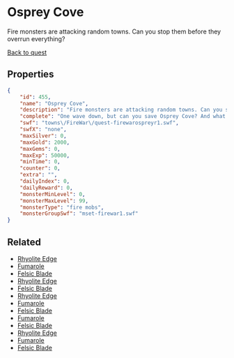# Osprey Cove

Fire monsters are attacking random towns. Can you stop them before they overrun everything?

[Back to quest](../quests.md)

## Properties

```json
{
    "id": 455,
    "name": "Osprey Cove",
    "description": "Fire monsters are attacking random towns. Can you stop them before they overrun everything?",
    "complete": "One wave down, but can you save Osprey Cove? And what town are they going to hit next?",
    "swf": "towns\/FireWar\/quest-firewarospreyr1.swf",
    "swfX": "none",
    "maxSilver": 0,
    "maxGold": 2000,
    "maxGems": 0,
    "maxExp": 50000,
    "minTime": 0,
    "counter": 0,
    "extra": "",
    "dailyIndex": 0,
    "dailyReward": 0,
    "monsterMinLevel": 0,
    "monsterMaxLevel": 99,
    "monsterType": "fire mobs",
    "monsterGroupSwf": "mset-firewar1.swf"
}
```

## Related

- [Rhyolite Edge](../items/2592-rhyolite-edge.md)
- [Fumarole](../items/2593-fumarole.md)
- [Felsic Blade](../items/2594-felsic-blade.md)
- [Rhyolite Edge](../items/2595-rhyolite-edge.md)
- [Felsic Blade](../items/2597-felsic-blade.md)
- [Rhyolite Edge](../items/2598-rhyolite-edge.md)
- [Fumarole](../items/2599-fumarole.md)
- [Felsic Blade](../items/2600-felsic-blade.md)
- [Fumarole](../items/2602-fumarole.md)
- [Felsic Blade](../items/2603-felsic-blade.md)
- [Rhyolite Edge](../items/2604-rhyolite-edge.md)
- [Fumarole](../items/2605-fumarole.md)
- [Felsic Blade](../items/2606-felsic-blade.md)

